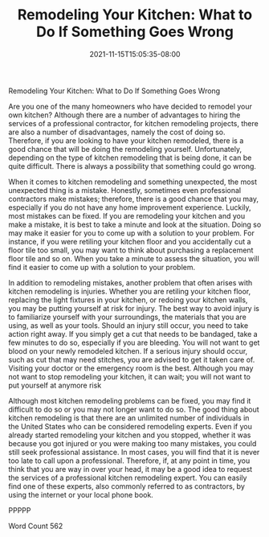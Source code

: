﻿---
title: "Remodeling Your Kitchen: What to Do If Something Goes Wrong"
date: 2021-11-15T15:05:35-08:00
description: "Kitchen Remodeling Tips for Web Success"
featured_image: "/images/Kitchen Remodeling.jpg"
tags: ["Kitchen Remodeling"]
---

Remodeling Your Kitchen: What to Do If Something Goes Wrong

Are you one of the many homeowners who have decided to remodel your own kitchen? Although there are a number of advantages to hiring the services of a professional contractor, for kitchen remodeling projects, there are also a number of disadvantages, namely the cost of doing so. Therefore, if you are looking to have your kitchen remodeled, there is a good chance that will be doing the remodeling yourself.  Unfortunately, depending on the type of kitchen remodeling that is being done, it can be quite difficult. There is always a possibility that something could go wrong.

When it comes to kitchen remodeling and something unexpected, the most unexpected thing is a mistake.  Honestly, sometimes even professional contractors make mistakes; therefore, there is a good chance that you may, especially if you do not have any home improvement experience.  Luckily, most mistakes can be fixed.  If you are remodeling your kitchen and you make a mistake, it is best to take a minute and look at the situation. Doing so may make it easier for you to come up with a solution to your problem.  For instance, if you were retiling your kitchen floor and you accidentally cut a floor tile too small, you may want to think about purchasing a replacement floor tile and so on. When you take a minute to assess the situation, you will find it easier to come up with a solution to your problem.

In addition to remodeling mistakes, another problem that often arises with kitchen remodeling is injuries.  Whether you are retiling your kitchen floor, replacing the light fixtures in your kitchen, or redoing your kitchen walls, you may be putting yourself at risk for injury. The best way to avoid injury is to familiarize yourself with your surroundings, the materials that you are using, as well as your tools.  Should an injury still occur, you need to take action right away.  If you simply get a cut that needs to be bandaged, take a few minutes to do so, especially if you are bleeding. You will not want to get blood on your newly remodeled kitchen.  If a serious injury should occur, such as cut that may need stitches, you are advised to get it taken care of. Visiting your doctor or the emergency room is the best.  Although you may not want to stop remodeling your kitchen, it can wait; you will not want to put yourself at anymore risk

Although most kitchen remodeling problems can be fixed, you may find it difficult to do so or you may not longer want to do so.  The good thing about kitchen remodeling is that there are an unlimited number of individuals in the United States who can be considered remodeling experts.  Even if you already started remodeling your kitchen and you stopped, whether it was because you got injured or you were making too many mistakes, you could still seek professional assistance.  In most cases, you will find that it is never too late to call upon a professional.  Therefore, if, at any point in time, you think that you are way in over your head, it may be a good idea to request the services of a professional kitchen remodeling expert.  You can easily find one of these experts, also commonly referred to as contractors, by using the internet or your local phone book.

PPPPP

Word Count 562

